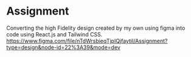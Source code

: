 # Assignment
Converting the high Fidelity design created by my own using figma into code using React.js and Tailwind CSS.
https://www.figma.com/file/nTdWrsbieqTjpIQjfaytiI/Assignment?type=design&node-id=22%3A39&mode=dev
